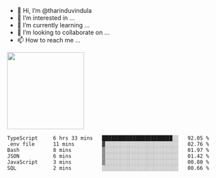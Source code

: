 - 👋 Hi, I’m @tharinduvindula
- 👀 I’m interested in ...
- 🌱 I’m currently learning ...
- 💞️ I’m looking to collaborate on ...
- 📫 How to reach me ...

<!---
tharinduvindula/tharinduvindula is a ✨ special ✨ repository because its `README.md` (this file) appears on your GitHub profile.
You can click the Preview link to take a look at your changes.
--->

<img height="180em" src="https://github-readme-stats.vercel.app/api?username=tharinduvindula&show_icons=true&hide_border=false&&count_private=true&include_all_commits=true" />


<!--START_SECTION:waka-->

```text
TypeScript     6 hrs 33 mins   ███████████████████████░░   92.05 %
.env file      11 mins         ▓░░░░░░░░░░░░░░░░░░░░░░░░   02.76 %
Bash           8 mins          ▒░░░░░░░░░░░░░░░░░░░░░░░░   01.97 %
JSON           6 mins          ▒░░░░░░░░░░░░░░░░░░░░░░░░   01.42 %
JavaScript     3 mins          ▒░░░░░░░░░░░░░░░░░░░░░░░░   00.80 %
SQL            2 mins          ░░░░░░░░░░░░░░░░░░░░░░░░░   00.66 %
```

<!--END_SECTION:waka-->
